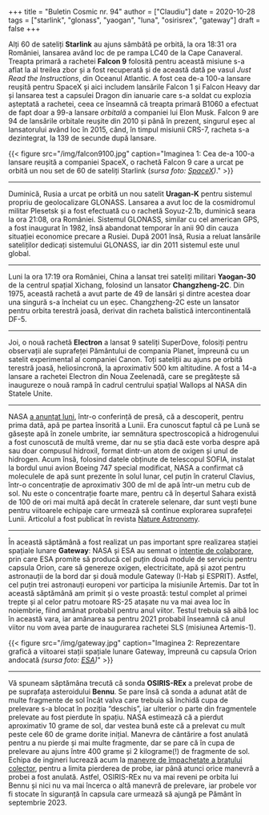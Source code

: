 +++
title = "Buletin Cosmic nr. 94"
author = ["Claudiu"]
date = 2020-10-28
tags = ["starlink", "glonass", "yaogan", "luna", "osirisrex", "gateway"]
draft = false
+++

Alți 60 de sateliți **Starlink** au ajuns sâmbătă pe orbită, la ora 18:31 ora României, lansarea având loc de pe rampa LC40 de la Cape Canaveral. Treapta primară a rachetei **Falcon 9** folosită pentru această misiune s-a aflat la al treilea zbor și a fost recuperată și de această dată pe vasul _Just Read the Instructions_, din Oceanul Atlantic. A fost cea de-a 100-a lansare reușită pentru SpaceX și aici includem lansările Falcon 1 și Falcon Heavy dar și lansarea test a capsulei Dragon din ianuarie care s-a soldat cu explozia așteptată a rachetei, ceea ce înseamnă că treapta primară B1060 a efectuat de fapt doar a 99-a lansare _orbitală_ a companiei lui Elon Musk. Falcon 9 are 94 de lansările orbitale reușite din 2010 și până în prezent, singurul eșec al lansatorului având loc în 2015, când, în timpul misiunii CRS-7, racheta s-a dezintegrat, la 139 de secunde după lansare.

{{< figure src="/img/falcon9100.jpg" caption="Imaginea 1: Cea de-a 100-a lansare reușită a companiei SpaceX, o rachetă Falcon 9 care a urcat pe orbită un nou set de 60 de sateliți Starlink (_sursa foto: [SpaceX](https://www.flickr.com/photos/spacex/50501674637/))_." >}}

---

Duminică, Rusia a urcat pe orbită un nou satelit **Uragan-K** pentru sistemul propriu de geolocalizare GLONASS. Lansarea a avut loc de la cosmidromul militar Plesetsk și a fost efectuată cu o rachetă Soyuz-2.1b, duminică seara la ora 21:08, ora României. Sistemul GLONASS, similar cu cel american GPS, a fost inaugurat în 1982, însă abandonat temporar în anii 90 din cauza situației economice precare a Rusiei. După 2001 însă, Rusia a reluat lansările sateliților dedicați sistemului GLONASS, iar din 2011 sistemul este unul global.

---

Luni la ora 17:19 ora României, China a lansat trei sateliți militari **Yaogan-30** de la centrul spațial Xichang, folosind un lansator **Changzheng-2C**. Din 1975, această rachetă a avut parte de 49 de lansări și dintre acestea doar una singură s-a încheiat cu un eșec. Changzheng-2C este un lansator pentru orbita terestră joasă, derivat din racheta balistică intercontinentală DF-5.

---

Joi, o nouă rachetă **Electron** a lansat 9 sateliți SuperDove, folosiți pentru observații ale suprafeței Pământului de compania Planet, împreună cu un satelit experimental al companiei Canon. Toți sateliții au ajuns pe orbită terestră joasă, heliosincronă, la aproximativ 500 km altitudine. A fost a 14-a lansare a rachetei Electron din Noua Zeelenadă, care se pregătește să inaugureze o nouă rampă în cadrul centrului spațial Wallops al NASA din Statele Unite.

---

NASA [a anunțat luni](https://www.nasa.gov/press-release/nasa-s-sofia-discovers-water-on-sunlit-surface-of-moon/), într-o conferință de presă, că a descoperit, pentru prima dată, apă pe partea însorită a Lunii. Era cunoscut faptul că pe Lună se găsește apă în zonele umbrite, iar semnătura spectroscopică a hidrogenului a fost cunoscută de multă vreme, dar nu se știa dacă este vorba despre apă sau doar compusul hidroxil, format dintr-un atom de oxigen și unul de hidrogen. Acum însă, folosind datele obținute de telescopul SOFIA, instalat la bordul unui avion Boeing 747 special modificat, NASA a confirmat că moleculele de apă sunt prezente în solul lunar, cel puțin în craterul Clavius, într-o concentrație de aproximativ 300 de ml de apă într-un metru cub de sol. Nu este o concentrație foarte mare, pentru că în deșertul Sahara există de 100 de ori mai multă apă decât în craterele selenare, dar sunt vești bune pentru viitoarele echipaje care urmează să continue explorarea suprafeței Lunii. Articolul a fost publicat în revista [Nature Astronomy](https://www.nature.com/articles/s41550-020-01222-x#%5Fblank).

---

În această săptămână a fost realizat un pas important spre realizarea stației spațiale lunare **Gateway**: NASA și ESA au semnat o [intenție de colaborare](https://www.esa.int/Science%5FExploration/Human%5Fand%5FRobotic%5FExploration/Positive%5Fsigns%5Ffor%5FEurope%5Fas%5FESA%5Fgoes%5Fforward%5Fto%5Fthe%5FMoon), prin care ESA promite să producă cel puțin două module de serviciu pentru capsula Orion,  care să genereze oxigen, electricitate, apă și azot pentru astronauții de la bord dar și două module Gateway (I-Hab și ESPRIT). Astfel, cel puțin trei astronauți europeni vor participa la misiunile Artemis. Dar tot în această săptămână am primit și o veste proastă: testul complet al primei trepte și al celor patru motoare RS-25 atașate nu va mai avea loc în noiembrie, fiind amânat probabil pentru anul viitor. Testul trebuia să aibă loc în această vara, iar amânarea sa pentru 2021 probabil înseamnă că anul viitor nu vom avea parte de inaugurarea rachetei SLS (misiunea Artemis-1).

{{< figure src="/img/gateway.jpg" caption="Imaginea 2: Reprezentare grafică a viitoarei stații spațiale lunare Gateway, împreună cu capsula Orion andocată _(sursa foto: [ESA](http://www.esa.int/Science%5FExploration/Human%5Fand%5FRobotic%5FExploration/Positive%5Fsigns%5Ffor%5FEurope%5Fas%5FESA%5Fgoes%5Fforward%5Fto%5Fthe%5FMoon))_" >}}

---

Vă spuneam săptămâna trecută că sonda **OSIRIS-REx** a prelevat probe de pe suprafața asteroidului **Bennu**. Se pare însă că sonda a adunat  atât de multe fragmente de sol încât valva care trebuia să închidă cupa de prelevare s-a blocat în poziția “deschis”, iar ulterior o parte din fragmentele prelevate au fost pierdute în spațiu. NASA estimează că a pierdut aproximativ 10 grame de sol, dar vestea bună este că a prelevat cu mult peste cele 60 de grame dorite inițial. Manevra de cântărire a fost anulată pentru a nu pierde și mai multe fragmente, dar se pare că în cupa de prelevare au ajuns între 400 grame și 2 kilograme(!) de fragmente de sol. Echipa de ingineri lucrează acum la [manevre de împachetate a brațului colector](https://www.nasa.gov/press-release/nasa-s-osiris-rex-spacecraft-goes-for-early-stow-of-asteroid-sample), pentru a limita pierderea de probe, iar până atunci orice manevră a probei a fost anulată. Astfel, OSIRIS-REx nu va mai reveni pe orbita lui Bennu și nici nu va mai încerca o altă manevră de prelevare, iar probele vor fi stocate în siguranță în capsula care urmează să ajungă pe Pământ în septembrie 2023.